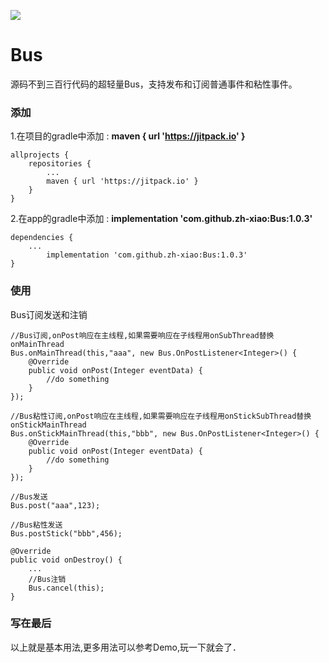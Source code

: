 [![](https://jitpack.io/v/zh-xiao/Bus.svg)](https://jitpack.io/#zh-xiao/Bus)
# Bus 
源码不到三百行代码的超轻量Bus，支持发布和订阅普通事件和粘性事件。
### 添加
1.在项目的gradle中添加 : **maven { url 'https://jitpack.io' }**

	allprojects {
		repositories {
			...
			maven { url 'https://jitpack.io' }
		}
	}
2.在app的gradle中添加 : **implementation 'com.github.zh-xiao:Bus:1.0.3'**

	dependencies {
		...
	        implementation 'com.github.zh-xiao:Bus:1.0.3'
	}
### 使用
Bus订阅发送和注销
```
//Bus订阅,onPost响应在主线程,如果需要响应在子线程用onSubThread替换onMainThread
Bus.onMainThread(this,"aaa", new Bus.OnPostListener<Integer>() {
    @Override
    public void onPost(Integer eventData) {
        //do something
    }
});

//Bus粘性订阅,onPost响应在主线程,如果需要响应在子线程用onStickSubThread替换onStickMainThread
Bus.onStickMainThread(this,"bbb", new Bus.OnPostListener<Integer>() {
    @Override
    public void onPost(Integer eventData) {
        //do something
    }
});
         
//Bus发送
Bus.post("aaa",123);

//Bus粘性发送
Bus.postStick("bbb",456);

@Override
public void onDestroy() {
    ...
    //Bus注销
    Bus.cancel(this);
}

```
### 写在最后
以上就是基本用法,更多用法可以参考Demo,玩一下就会了．
